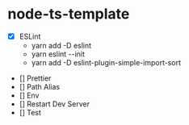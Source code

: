 # node-ts-template

- [x] ESLint
  - yarn add -D eslint
  - yarn eslint --init
  - yarn add -D eslint-plugin-simple-import-sort
- [] Prettier
- [] Path Alias
- [] Env
- [] Restart Dev Server
- [] Test
